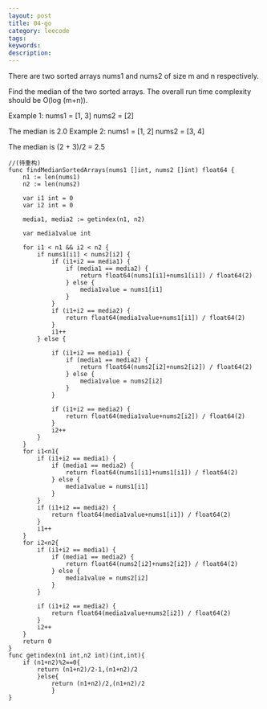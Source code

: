 ```yaml
---
layout: post
title: 04-go
category: leecode
tags: 
keywords: 
description: 
---
```


There are two sorted arrays nums1 and nums2 of size m and n respectively.

Find the median of the two sorted arrays. The overall run time complexity should be O(log (m+n)).

Example 1:
nums1 = [1, 3]
nums2 = [2]

The median is 2.0
Example 2:
nums1 = [1, 2]
nums2 = [3, 4]

The median is (2 + 3)/2 = 2.5

    //(待重构)
    func findMedianSortedArrays(nums1 []int, nums2 []int) float64 {
    	n1 := len(nums1)
    	n2 := len(nums2)
    
    	var i1 int = 0
    	var i2 int = 0
    
    	media1, media2 := getindex(n1, n2)
    
    	var media1value int
    
    	for i1 < n1 && i2 < n2 {
    		if nums1[i1] < nums2[i2] {
    			if (i1+i2 == media1) {
    				if (media1 == media2) {
    					return float64(nums1[i1]+nums1[i1]) / float64(2)
    				} else {
    					media1value = nums1[i1]
    				}
    			}
    			if (i1+i2 == media2) {
    				return float64(media1value+nums1[i1]) / float64(2)
    			}
    			i1++
    		} else {
    
    			if (i1+i2 == media1) {
    				if (media1 == media2) {
    					return float64(nums2[i2]+nums2[i2]) / float64(2)
    				} else {
    					media1value = nums2[i2]
    				}
    			}
    
    			if (i1+i2 == media2) {
    				return float64(media1value+nums2[i2]) / float64(2)
    			}
    			i2++
    		}
    	}
    	for i1<n1{
    		if (i1+i2 == media1) {
    			if (media1 == media2) {
    				return float64(nums1[i1]+nums1[i1]) / float64(2)
    			} else {
    				media1value = nums1[i1]
    			}
    		}
    		if (i1+i2 == media2) {
    			return float64(media1value+nums1[i1]) / float64(2)
    		}
    		i1++
    	}
    	for i2<n2{
    		if (i1+i2 == media1) {
    			if (media1 == media2) {
    				return float64(nums2[i2]+nums2[i2]) / float64(2)
    			} else {
    				media1value = nums2[i2]
    			}
    		}
    
    		if (i1+i2 == media2) {
    			return float64(media1value+nums2[i2]) / float64(2)
    		}
    		i2++
    	}
    	return 0
    }
    func getindex(n1 int,n2 int)(int,int){
    	if (n1+n2)%2==0{
    		return (n1+n2)/2-1,(n1+n2)/2
    		}else{
    			return (n1+n2)/2,(n1+n2)/2
    			}
    }